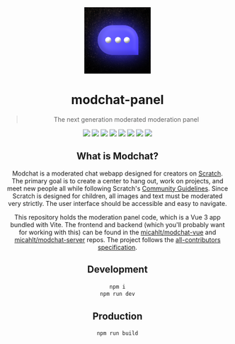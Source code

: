 <div align="center">
<img src="https://github.com/micahlt/modchat-vue/raw/master/src/assets/modchat-pfp.png" width="150px" height="auto">

# modchat-panel

> The next generation moderated moderation panel

![](https://badges.aleen42.com/src/npm.svg) ![](https://badges.aleen42.com/src/vue.svg) ![](https://img.shields.io/badge/%20-Vite-gray?style=flat&logo=vite&labelColor=white) ![](https://badges.aleen42.com/src/javascript.svg) ![](https://img.shields.io/github/issues/micahlt/modchat-panel) ![](https://img.shields.io/github/license/micahlt/modchat-panel) ![](https://img.shields.io/twitter/url?style=social&url=https%3A%2F%2Fgithub.com%2Fmicahlt%2Fmodchat-panel) [![](https://badges.aleen42.com/src/buymeacoffee.svg)](https://buymeacoffee.com/micahlt)

## What is Modchat?

Modchat is a moderated chat webapp designed for creators on [Scratch](https://scratch.mit.edu/). The primary goal is to create a center to hang out, work on projects, and meet new people all while following Scratch's [Community Guidelines](https://scratch.mit.edu/community_guidelines). Since Scratch is designed for children, all images and text must be moderated very strictly. The user interface should be accessible and easy to navigate.

This repository holds the moderation panel code, which is a Vue 3 app bundled with Vite.  The frontend and backend (which you'll probably want for working with this) can be found in the [micahlt/modchat-vue](https://github.com/micahlt/modchat-vue) and [micahlt/modchat-server](https://github.com/micahlt/modchat-server) repos. The project follows the [all-contributors specification](https://allcontributors.org/docs/en/specification).

## Development

```bash
npm i
npm run dev
```

## Production
```bash
npm run build
```